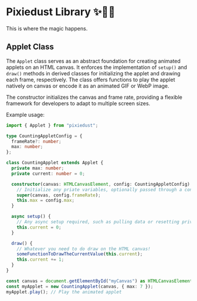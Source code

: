 # Pixiedust Library ✨🧚‍♀️

This is where the magic happens.

## Applet Class

The `Applet` class serves as an abstract foundation for creating animated applets on an HTML canvas. It enforces the implementation of `setup()` and `draw()` methods in derived classes for initializing the applet and drawing each frame, respectively. The class offers functions to play the applet natively on canvas or encode it as an animated GIF or WebP image.

The constructor initializes the canvas and frame rate, providing a flexible framework for developers to adapt to multiple screen sizes.

Example usage:

```ts
import { Applet } from "pixiedust";

type CountingAppletConfig = {
  frameRate?: number;
  max: number;
};

class CountingApplet extends Applet {
  private max: number;
  private current: number = 0;

  constructor(canvas: HTMLCanvasElement, config: CountingAppletConfig) {
    // Initialize any priate variables, optionally passed through a config
    super(canvas, config.frameRate);
    this.max = config.max;
  }

  async setup() {
    // Any async setup required, such as pulling data or resetting private variables
    this.current = 0;
  }

  draw() {
    // Whatever you need to do draw on the HTML canvas!
    someFunctionToDrawTheCurrentValue(this.current);
    this.current += 1;
  }
}

const canvas = document.getElementById("myCanvas") as HTMLCanvasElement;
const myApplet = new CountingApplet(canvas, { max: 7 });
myApplet.play(); // Play the animated applet
```
